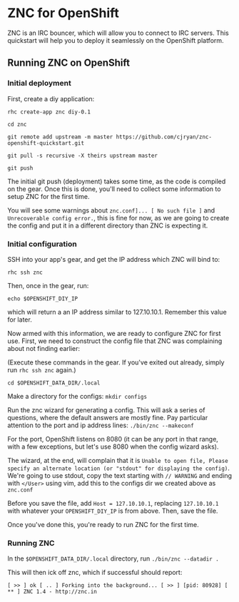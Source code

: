 # ZNC for OpenShift

ZNC is an IRC bouncer, which will allow you to connect to IRC servers. This quickstart will help you to deploy it seamlessly on the OpenShift platform.

## Running ZNC on OpenShift

### Initial deployment
First, create a diy application:

`rhc create-app znc diy-0.1`

`cd znc`

`git remote add upstream -m master https://github.com/cjryan/znc-openshift-quickstart.git`

`git pull -s recursive -X theirs upstream master`

`git push`

The initial git push (deployment) takes some time, as the code is compiled on the gear. Once this is done, you'll need to collect some information to setup ZNC for the first time.

You will see some warnings about `znc.conf]... [ No such file ]` and `Unrecoverable config error.`, this is fine for now, as we are going to create the config and put it in a different directory than ZNC is expecting it.

### Initial configuration

SSH into your app's gear, and get the IP address which ZNC will bind to:

`rhc ssh znc`

Then, once in the gear, run:

`echo $OPENSHIFT_DIY_IP`

 which will return a an IP address similar to 127.10.10.1. Remember this value for later.

Now armed with this information, we are ready to configure ZNC for first use. First, we need to construct the config file that ZNC was complaining about not finding earlier:

(Execute these commands in the gear. If you've exited out already, simply run `rhc ssh znc` again.)

`cd $OPENSHIFT_DATA_DIR/.local`

Make a directory for the configs: `mkdir configs`

Run the znc wizard for generating a config. This will ask a series of questions, where the default answers are mostly fine. Pay particular attention to the port and ip address lines:  `./bin/znc --makeconf`

For the port, OpenShift listens on 8080 (it can be any port in that range, with a few exceptions, but let's use 8080 when the config wizard asks).

The wizard, at the end, will complain that it is `Unable to open file, Please specify an alternate location (or "stdout" for displaying the config)`. We're going to use stdout, copy the text starting with `// WARNING` and ending with `</User>` using vim, add this to the configs dir we created above as `znc.conf`

Before you save the file, add `Host = 127.10.10.1`, replacing `127.10.10.1` with whatever your `OPENSHIFT_DIY_IP` is from above. Then, save the file.

Once you've done this, you're ready to run ZNC for the first time.

### Running ZNC

In the `$OPENSHIFT_DATA_DIR/.local` directory, run `./bin/znc --datadir .`

This will then ick off znc, which if successful should report:

`[ >> ] ok
[ .. ] Forking into the background...
[ >> ] [pid: 80928]
[ ** ] ZNC 1.4 - http://znc.in`

